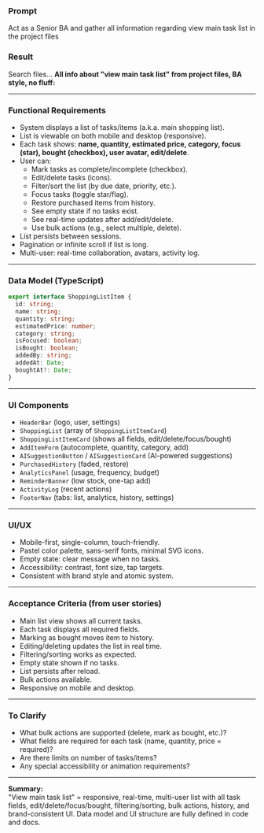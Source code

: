 ### Prompt

Act as a Senior BA and gather all information regarding view main task list in the project files

### Result


Search files...
**All info about "view main task list" from project files, BA style, no fluff:**

---

### Functional Requirements

- System displays a list of tasks/items (a.k.a. main shopping list).
- List is viewable on both mobile and desktop (responsive).
- Each task shows: **name, quantity, estimated price, category, focus (star), bought (checkbox), user avatar, edit/delete**.
- User can:
  - Mark tasks as complete/incomplete (checkbox).
  - Edit/delete tasks (icons).
  - Filter/sort the list (by due date, priority, etc.).
  - Focus tasks (toggle star/flag).
  - Restore purchased items from history.
  - See empty state if no tasks exist.
  - See real-time updates after add/edit/delete.
  - Use bulk actions (e.g., select multiple, delete).
- List persists between sessions.
- Pagination or infinite scroll if list is long.
- Multi-user: real-time collaboration, avatars, activity log.

---

### Data Model (TypeScript)

```typescript
export interface ShoppingListItem {
  id: string;
  name: string;
  quantity: string;
  estimatedPrice: number;
  category: string;
  isFocused: boolean;
  isBought: boolean;
  addedBy: string;
  addedAt: Date;
  boughtAt?: Date;
}
```

---

### UI Components

- `HeaderBar` (logo, user, settings)
- `ShoppingList` (array of `ShoppingListItemCard`)
- `ShoppingListItemCard` (shows all fields, edit/delete/focus/bought)
- `AddItemForm` (autocomplete, quantity, category, add)
- `AISuggestionButton` / `AISuggestionCard` (AI-powered suggestions)
- `PurchasedHistory` (faded, restore)
- `AnalyticsPanel` (usage, frequency, budget)
- `ReminderBanner` (low stock, one-tap add)
- `ActivityLog` (recent actions)
- `FooterNav` (tabs: list, analytics, history, settings)

---

### UI/UX

- Mobile-first, single-column, touch-friendly.
- Pastel color palette, sans-serif fonts, minimal SVG icons.
- Empty state: clear message when no tasks.
- Accessibility: contrast, font size, tap targets.
- Consistent with brand style and atomic system.

---

### Acceptance Criteria (from user stories)

- Main list view shows all current tasks.
- Each task displays all required fields.
- Marking as bought moves item to history.
- Editing/deleting updates the list in real time.
- Filtering/sorting works as expected.
- Empty state shown if no tasks.
- List persists after reload.
- Bulk actions available.
- Responsive on mobile and desktop.

---

### To Clarify

- What bulk actions are supported (delete, mark as bought, etc.)?
- What fields are required for each task (name, quantity, price = required)?
- Are there limits on number of tasks/items?
- Any special accessibility or animation requirements?

---

**Summary:**  
"View main task list" = responsive, real-time, multi-user list with all task fields, edit/delete/focus/bought, filtering/sorting, bulk actions, history, and brand-consistent UI. Data model and UI structure are fully defined in code and docs.
